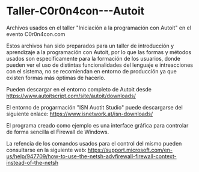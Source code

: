 # Taller-C0r0n4con---Autoit
Archivos usados en el taller "Iniciación a la programación con Autoit" en el evento C0r0n4con.com

Estos archivos han sido preparados para un taller de introducción y aprendizaje a la programación con Autoit, por lo que las formas y métodos usados son especificamente para la formación de los usuarios, donde pueden ver el uso de distintas funcionalidades del lenguaje e intreacciones con el sistema, no se recomiendan en entorno de producción ya que existen formas más óptimas de hacerlo. 

Pueden descargar en el entorno completo de Autoit desde https://www.autoitscript.com/site/autoit/downloads/

El entorno de progarmación "ISN Auotit Studio" puede descargarse del siguiente enlace: https://www.isnetwork.at/isn-downloads/

El programa creado como ejemplo es una interface gráfica para controlar de forma sencilla el Firewall de Windows.

La refencia de los comandos usados para el control del mismo pueden consultarse en la siguiente web: https://support.microsoft.com/en-us/help/947709/how-to-use-the-netsh-advfirewall-firewall-context-instead-of-the-netsh

